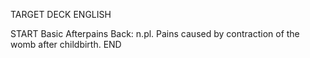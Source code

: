 TARGET DECK
ENGLISH

START
Basic
Afterpains
Back: n.pl. Pains caused by contraction of the womb after childbirth.
END
